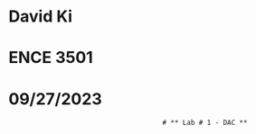 # David Ki
# ENCE 3501
# 09/27/2023

                                          # ** Lab # 1 - DAC **






 
